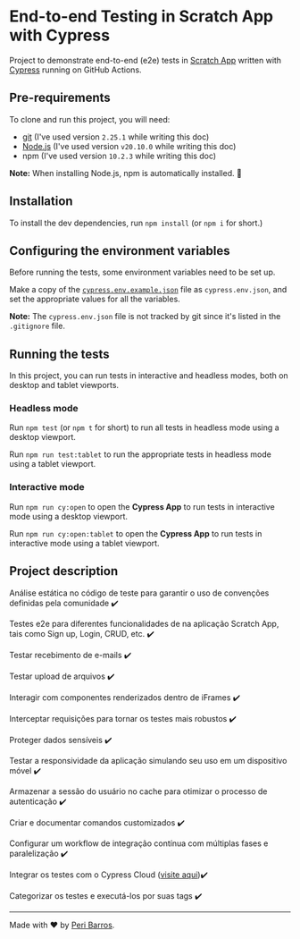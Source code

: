 # End-to-end Testing in Scratch App with Cypress

Project to demonstrate end-to-end (e2e) tests in [Scratch App](https://notes-serverless-app.com) written with [Cypress](https://cypress.io) running on GitHub Actions.

## Pre-requirements

To clone and run this project, you will need:

- [git](https://git-scm.com/downloads) (I've used version `2.25.1` while writing this doc)
- [Node.js](https://nodejs.org/en/) (I've used version `v20.10.0` while writing this doc)
- npm (I've used version `10.2.3` while writing this doc)

**Note:** When installing Node.js, npm is automatically installed. 🚀

## Installation

To install the dev dependencies, run `npm install` (or `npm i` for short.)

## Configuring the environment variables

Before running the tests, some environment variables need to be set up.

Make a copy of the [`cypress.env.example.json`](./cypress.env.example.json) file as `cypress.env.json`, and set the appropriate values for all the variables.

**Note:** The `cypress.env.json` file is not tracked by git since it's listed in the `.gitignore` file.

## Running the tests

In this project, you can run tests in interactive and headless modes, both on desktop and tablet viewports.

### Headless mode

Run `npm test` (or `npm t` for short) to run all tests in headless mode using a desktop viewport.

Run `npm run test:tablet` to run the appropriate tests in headless mode using a tablet viewport.

### Interactive mode

Run `npm run cy:open` to open the __Cypress App__ to run tests in interactive mode using a desktop viewport.

Run `npm run cy:open:tablet` to open the __Cypress App__ to run tests in interactive mode using a tablet viewport.

## Project description

Análise estática no código de teste para garantir o uso de convenções definidas pela comunidade ✔️

Testes e2e para diferentes funcionalidades de na aplicação Scratch App, tais como Sign up, Login, CRUD, etc. ✔️

Testar recebimento de e-mails ✔️

Testar upload de arquivos ✔️

Interagir com componentes renderizados dentro de iFrames ✔️

Interceptar requisições para tornar os testes mais robustos ✔️

Proteger dados sensíveis ✔️

Testar a responsividade da aplicação simulando seu uso em um dispositivo móvel ✔️

Armazenar a sessão do usuário no cache para otimizar o processo de autenticação ✔️

Criar e documentar comandos customizados ✔️

Configurar um workflow de integração contínua com múltiplas fases e paralelização ✔️

Integrar os testes com o Cypress Cloud ([visite aqui](https://cloud.cypress.io/projects/7rhrye))✔️

Categorizar os testes e executá-los por suas tags ✔️

___

Made with ❤️ by [Peri Barros](https://github.com/peribarros).